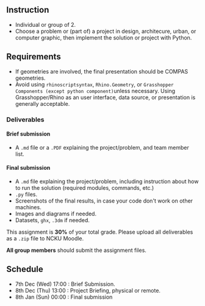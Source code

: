 ## Instruction
* Individual or group of 2.
* Choose a problem or (part of) a project in design, architecure, urban, or computer graphic, then implement the solution or project with Python.

## Requirements
* If geometries are involved, the final presentation should be COMPAS geometries.
* Avoid using `rhinoscriptsyntax`, `Rhino.Geometry`, or `Grasshopper Components (except python component)`unless necessary. Using Grasshopper/Rhino as an user interface, data source, or presentation is generally acceptable.

### Deliverables
#### Brief submission
* A `.md` file or a `.PDF` explaining the project/problem, and team member list.
#### Final submission
* A `.md` file explaining the project/problem, including instruction about how to run the solution (required modules, commands, etc.)
* `.py` files.
* Screenshots of the final results, in case your code don't work on other machines.
* Images and diagrams if needed.
* Datasets, `ghx`, `.3dm` if needed.


This assignment is __30%__ of your total grade. Please upload all deliverables as a `.zip` file to NCKU Moodle.

**All group members** should submit the assignment files.

## Schedule
* 7th Dec (Wed) 17:00 : Brief Submission.
* 8th Dec (Thu) 13:00 : Project Briefing, physical or remote.
* 8th Jan (Sun) 00:00 : Final submission